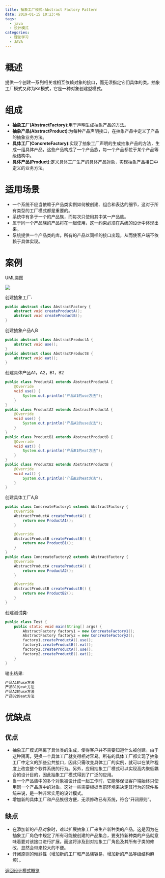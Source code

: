 ```yaml
---
title: 抽象工厂模式-Abstract Factory Pattern
date: 2019-01-15 10:23:46
tags:
  - java
  - 设计模式
categories: 
  - 理论学习
  - JAVA
---
```


# 概述

提供一个创建一系列相关或相互依赖对象的接口，而无须指定它们具体的类。抽象工厂模式又称为Kit模式，它是一种对象创建型模式。<!-- more -->

# 组成

- **抽象工厂(AbstractFactory)**:用于声明生成抽象产品的方法。
- **抽象产品(AbstractProduct)**:为每种产品声明接口，在抽象产品中定义了产品的抽象业务方法。
- **具体工厂(ConcreteFactory)**:实现了抽象工厂声明的生成抽象产品的方法，生成一组具体产品，这些产品构成了一个产品族，每一个产品都位于某个产品等级结构中。
- **具体产品(Product)**:定义具体工厂生产的具体产品对象，实现抽象产品接口中定义的业务方法。

# 适用场景

- 一个系统不应当依赖于产品类实例如何被创建、组合和表达的细节，这对于所有类型的工厂模式都是重要的。
- 系统中有多于一个的产品族，而每次只使用其中某一产品族。
- 属于同一个产品族的产品将在一起使用，这一约束必须在系统的设计中体现出来。
- 系统提供一个产品类的库，所有的产品以同样的接口出现，从而使客户端不依赖于具体实现。

# 案例

UML类图

![](https://i.loli.net/2019/01/14/5c3ca9cf6356e.png)

创建抽象工厂:

```java
public abstract class AbstractFactory {
    abstract void createProductA();
    abstract void createProductB();
}
```

创建抽象产品A,B

```java
public abstract class AbstractProductA {
    abstract void use();
}
public abstract class AbstractProductB {
    abstract void eat();
}
```

创建具体产品A1，A2，B1，B2

```java
public class ProductA1 extends AbstractProductA {
    @Override
    void use() {
        System.out.println("产品A1的use方法");
    }
}
public class ProductA2 extends AbstractProductA {
    @Override
    void use() {
        System.out.println("产品A2的use方法");
    }
}
public class ProductB1 extends AbstractProductB {
    @Override
    void eat() {
        System.out.println("产品B1的eat方法");
    }
}
public class ProductB2 extends AbstractProductB {
    @Override
    void eat() {
        System.out.println("产品B2的eat方法");
    }
}
```

创建具体工厂A,B

```java
public class ConcreateFactory1 extends AbstractFactory {
    @Override
    AbstractProductA createProductA() {
        return new ProductA1();
    }

    @Override
    AbstractProductB createProductB() {
        return new ProductB1();
    }
}
public class ConcreateFactory2 extends AbstractFactory {
    @Override
    AbstractProductA createProductA() {
        return new ProductA2();
    }

    @Override
    AbstractProductB createProductB() {
        return new ProductB2();
    }
}
```

创建测试类:

```java
public class Test {
    public static void main(String[] args) {
        AbstractFactory factory1 = new ConcreateFactory1();
        AbstractFactory factory2 = new ConcreateFactory2();
        factory1.createProductA().use();
        factory1.createProductB().eat();
        factory2.createProductA().use();
        factory2.createProductB().eat();
    }
}
```

输出结果:

```java
产品A1的use方法
产品B1的eat方法
产品A2的use方法
产品B2的eat方法
```

# 优缺点

## 优点

- 抽象工厂模式隔离了具体类的生成，使得客户并不需要知道什么被创建。由于这种隔离，更换一个具体工厂就变得相对容易。所有的具体工厂都实现了抽象工厂中定义的那些公共接口，因此只需改变具体工厂的实例，就可以在某种程度上改变整个软件系统的行为。另外，应用抽象工厂模式可以实现高内聚低耦合的设计目的，因此抽象工厂模式得到了广泛的应用。
- 当一个产品族中的多个对象被设计成一起工作时，它能够保证客户端始终只使用同一个产品族中的对象。这对一些需要根据当前环境来决定其行为的软件系统来说，是一种非常实用的设计模式。
- 增加新的具体工厂和产品族很方便，无须修改已有系统，符合“开闭原则”。

## 缺点

- 在添加新的产品对象时，难以扩展抽象工厂来生产新种类的产品，这是因为在抽象工厂角色中规定了所有可能被创建的产品集合，要支持新种类的产品就意味着要对该接口进行扩展，而这将涉及到对抽象工厂角色及其所有子类的修改，显然会带来较大的不便。
- 开闭原则的倾斜性（增加新的工厂和产品族容易，增加新的产品等级结构麻烦）。

[返回设计模式概览](#理论学习/JAVA/设计模式概览)